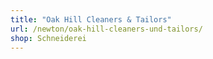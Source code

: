```yaml
---
title: "Oak Hill Cleaners & Tailors"
url: /newton/oak-hill-cleaners-und-tailors/
shop: Schneiderei
---
```

